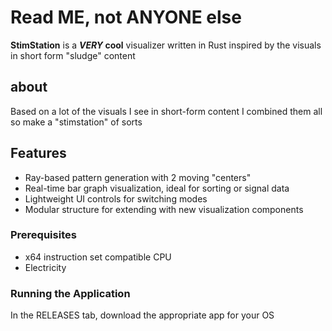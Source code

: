 # Read ME, not ANYONE else

**StimStation** is a **_VERY_ cool** visualizer written in Rust inspired by the visuals in short form "sludge" content
 
## about

Based on a lot of the visuals I see in short-form content I combined them all so make a "stimstation" of sorts

## Features

- Ray-based pattern generation with 2 moving "centers"
- Real-time bar graph visualization, ideal for sorting or signal data
- Lightweight UI controls for switching modes
- Modular structure for extending with new visualization components

### Prerequisites

- x64 instruction set compatible CPU
- Electricity
  
### Running the Application
In the RELEASES tab, download the appropriate app for your OS

